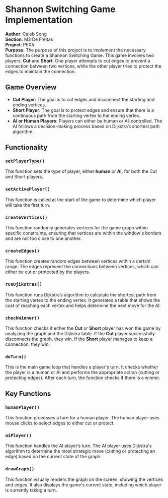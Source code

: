# Shannon Switching Game Implementation

**Author**: Caleb Song  
**Section**: M3 De Freitas  
**Project**: PEX5  
**Purpose**: The purpose of this project is to implement the necessary functions to create a Shannon Switching Game. This game involves two players: **Cut** and **Short**. One player attempts to cut edges to prevent a connection between two vertices, while the other player tries to protect the edges to maintain the connection.

## Game Overview

- **Cut Player**: The goal is to cut edges and disconnect the starting and ending vertices.
- **Short Player**: The goal is to protect edges and ensure that there is a continuous path from the starting vertex to the ending vertex.
- **AI or Human Players**: Players can either be human or AI-controlled. The AI follows a decision-making process based on Dijkstra’s shortest path algorithm.

## Functionality

### `setPlayerType()`
This function sets the type of player, either **human** or **AI**, for both the Cut and Short players.

### `setActivePlayer()`
This function is called at the start of the game to determine which player will take the first turn.

### `createVertices()`
This function randomly generates vertices for the game graph within specific constraints, ensuring that vertices are within the window's borders and are not too close to one another.

### `createEdges()`
This function creates random edges between vertices within a certain range. The edges represent the connections between vertices, which can either be cut or protected by the players.

### `runDjikstras()`
This function runs Dijkstra’s algorithm to calculate the shortest path from the starting vertex to the ending vertex. It generates a table that shows the cost of reaching each vertex and helps determine the next move for the AI.

### `checkWinner()`
This function checks if either the **Cut** or **Short** player has won the game by analyzing the graph and the Dijkstra table. If the **Cut** player successfully disconnects the graph, they win. If the **Short** player manages to keep a connection, they win.

### `doTurn()`
This is the main game loop that handles a player's turn. It checks whether the player is a human or AI and performs the appropriate action (cutting or protecting edges). After each turn, the function checks if there is a winner.

## Key Functions

### `humanPlayer()`
This function processes a turn for a human player. The human player uses mouse clicks to select edges to either cut or protect.

### `aiPlayer()`
This function handles the AI player’s turn. The AI player uses Dijkstra's algorithm to determine the most strategic move (cutting or protecting an edge) based on the current state of the graph.

### `drawGraph()`
This function visually renders the graph on the screen, showing the vertices and edges. It also displays the game's current state, including which player is currently taking a turn.
